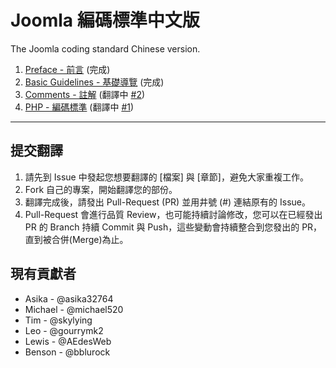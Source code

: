 Joomla 編碼標準中文版
=============================

The Joomla coding standard Chinese version.

1. [Preface - 前言](preface.md) (完成)
2. [Basic Guidelines - 基礎導覽](basic-guidelines.md) (完成)
3. [Comments - 註解](comments.md) (翻譯中 [#2](https://github.com/asika32764/Joomla-Coding-Stanard-Chinese/issues/2))
4. [PHP - 編碼標準](php.md) (翻譯中 [#1](https://github.com/asika32764/Joomla-Coding-Stanard-Chinese/issues/1))

-----

## 提交翻譯 

1. 請先到 Issue 中發起您想要翻譯的 [檔案] 與 [章節]，避免大家重複工作。
2. Fork 自己的專案，開始翻譯您的部份。
3. 翻譯完成後，請發出 Pull-Request (PR) 並用井號 (#) 連結原有的 Issue。
4. Pull-Request 會進行品質 Review，也可能持續討論修改，您可以在已經發出 PR 的 Branch 持續 Commit 與 Push，這些變動會持續整合到您發出的 PR，直到被合併(Merge)為止。

## 現有貢獻者

* Asika - @asika32764
* Michael - @michael520
* Tim - @skylying
* Leo - @gourrymk2
* Lewis - @AEdesWeb
* Benson - @bblurock 
